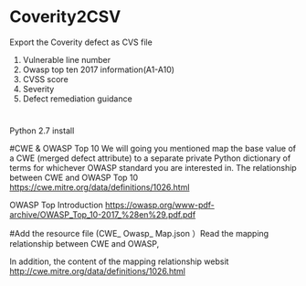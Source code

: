 
# Coverity2CSV

Export the Coverity defect as CVS file

1. Vulnerable line number
2. Owasp top ten 2017 information(A1-A10)
3. CVSS score
4. Severity 
5. Defect remediation guidance


#
Python 2.7 install

#CWE & OWASP Top 10
We will going you mentioned map the base value of a CWE (merged defect attribute) to a separate private Python dictionary of terms for whichever OWASP standard you are interested in.
The relationship between CWE and OWASP Top 10
https://cwe.mitre.org/data/definitions/1026.html

OWASP Top Introduction
https://owasp.org/www-pdf-archive/OWASP_Top_10-2017_%28en%29.pdf.pdf

#Add the resource file (CWE_ Owasp_ Map.json ）Read the mapping relationship between CWE and OWASP,

In addition, the content of the mapping relationship websit http://cwe.mitre.org/data/definitions/1026.html

